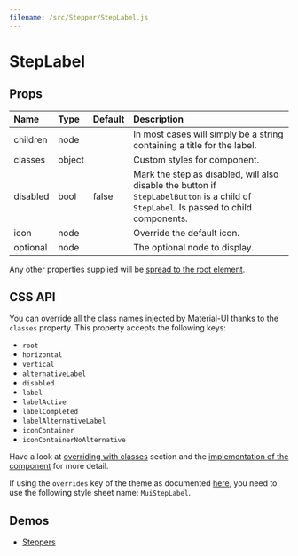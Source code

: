```yaml
---
filename: /src/Stepper/StepLabel.js
---
```


<!--- This documentation is automatically generated, do not try to edit it. -->

# StepLabel



## Props

| Name | Type | Default | Description |
|:-----|:-----|:--------|:------------|
| children | node |  | In most cases will simply be a string containing a title for the label. |
| classes | object |  | Custom styles for component. |
| disabled | bool | false | Mark the step as disabled, will also disable the button if `StepLabelButton` is a child of `StepLabel`. Is passed to child components. |
| icon | node |  | Override the default icon. |
| optional | node |  | The optional node to display. |

Any other properties supplied will be [spread to the root element](/guides/api#spread).

## CSS API

You can override all the class names injected by Material-UI thanks to the `classes` property.
This property accepts the following keys:
- `root`
- `horizontal`
- `vertical`
- `alternativeLabel`
- `disabled`
- `label`
- `labelActive`
- `labelCompleted`
- `labelAlternativeLabel`
- `iconContainer`
- `iconContainerNoAlternative`

Have a look at [overriding with classes](/customization/overrides#overriding-with-classes) section
and the [implementation of the component](https://github.com/mui-org/material-ui/tree/v1-beta/src/Stepper/StepLabel.js)
for more detail.

If using the `overrides` key of the theme as documented
[here](/customization/themes#customizing-all-instances-of-a-component-type),
you need to use the following style sheet name: `MuiStepLabel`.

## Demos

- [Steppers](/demos/steppers)

